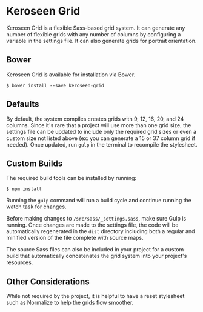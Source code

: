 # Keroseen Grid

Keroseen Grid is a flexible Sass-based grid system. It can generate any number of flexible grids with any number of columns by configuring a variable in the settings file. It can also generate grids for portrait orientation.

## Bower

Keroseen Grid is available for installation via Bower.

    $ bower install --save keroseen-grid

## Defaults

By default, the system compiles creates grids with 9, 12, 16, 20, and 24 columns. Since it's rare that a project will use more than one grid size, the settings file can be updated to include only the required grid sizes or even a custom size not listed above (ex: you can generate a 15 or 37 column grid if needed). Once updated, run `gulp` in the terminal to recompile the stylesheet.

## Custom Builds

The required build tools can be installed by running:

    $ npm install

Running the `gulp` command will run a build cycle and continue running the watch task for changes.

Before making changes to `/src/sass/_settings.sass`, make sure Gulp is running. Once changes are made to the settings file, the code will be automatically regenerated in the `dist` directory including both a regular and minified version of the file complete with source maps.

The source Sass files can also be included in your project for a custom build that automatically concatenates the grid system into your project's resources.

## Other Considerations

While not required by the project, it is helpful to have a reset stylesheet such as Normalize to help the grids flow smoother.
